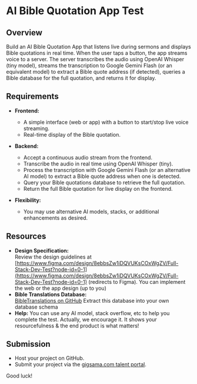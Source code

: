# AI Bible Quotation App Test

## Overview
Build an AI Bible Quotation App that listens live during sermons and displays Bible quotations in real time. When the user taps a button, the app streams voice to a server. The server transcribes the audio using OpenAI Whisper (tiny model), streams the transcription to Google Gemini Flash (or an equivalent model) to extract a Bible quote address (if detected), queries a Bible database for the full quotation, and returns it for display.

## Requirements
- **Frontend:**  
  - A simple interface (web or app) with a button to start/stop live voice streaming.  
  - Real-time display of the Bible quotation.

- **Backend:**  
  - Accept a continuous audio stream from the frontend.  
  - Transcribe the audio in real time using OpenAI Whisper (tiny).  
  - Process the transcription with Google Gemini Flash (or an alternative AI model) to extract a Bible quote address when one is detected.  
  - Query your Bible quotations database to retrieve the full quotation.  
  - Return the full Bible quotation for live display on the frontend.

- **Flexibility:**  
  - You may use alternative AI models, stacks, or additional enhancements as desired.  
 
## Resources
- **Design Specification:**  
  Review the design guidelines at [https://www.figma.com/design/8ebbsZw1iDQVUKsCOxWgZV/Full-Stack-Dev-Test?node-id=0-1](https://www.figma.com/design/8ebbsZw1iDQVUKsCOxWgZV/Full-Stack-Dev-Test?node-id=0-1) (redirects to Figma).
  You can implement the web or the app design (up to you)
- **Bible Translations Database:**  
  [BibleTranslations on GitHub](https://github.com/jadenzaleski/BibleTranslations)
  Extract this database into your own database schema
- **Help:**
  You can use any AI model, stack overflow, etc to help you complete the test. Actually, we encourage it. It shows your resourcefulness & the end product is what matters!

## Submission
- Host your project on GitHub.  
- Submit your project via the [gigsama.com talent portal](https://talent.gigsama.com/).

Good luck!
